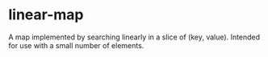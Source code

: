 # linear-map
 A map implemented by searching linearly in a slice of (key, value). Intended for use with a small number of elements.
